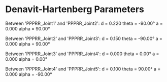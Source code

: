 # Denavit-Hartenberg Parameters

Between 'PPPRR_Joint1' and 'PPPRR_Joint2':
    d 		=  0.220
    theta = -90.00°
    a 		=  0.000
    alpha =  90.00°

Between 'PPPRR_Joint2' and 'PPPRR_Joint3':
    d 		=  0.150
    theta = -90.00°
    a 		=  0.000
    alpha =  90.00°

Between 'PPPRR_Joint3' and 'PPPRR_Joint4':
    d 		=  0.000
    theta =   0.00°
    a 		=  0.000
    alpha =   0.00°

Between 'PPPRR_Joint4' and 'PPPRR_Joint5':
    d			=  0.100
    theta	=  90.00°
    a			=  0.000
    alpha	= -90.00°